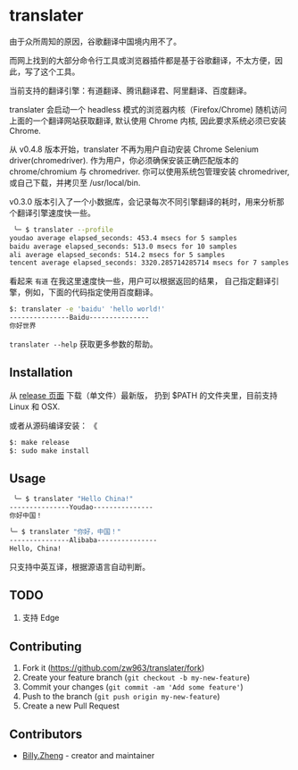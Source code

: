 # translater

由于众所周知的原因，谷歌翻译中国境内用不了。

而网上找到的大部分命令行工具或浏览器插件都是基于谷歌翻译，不太方便，因此，写了这个工具。

当前支持的翻译引擎：有道翻译、腾讯翻译君、阿里翻译、百度翻译。

translater 会启动一个 headless 模式的浏览器内核（Firefox/Chrome) 随机访问上面的一个翻译网站获取翻译, 
默认使用 Chrome 内核, 因此要求系统必须已安装 Chrome.

从 v0.4.8 版本开始，translater 不再为用户自动安装 Chrome Selenium driver(chromedriver).
作为用户，你必须确保安装正确匹配版本的 chrome/chromium 与 chromedriver.
你可以使用系统包管理安装 chromedriver, 或自己下载，并拷贝至 /usr/local/bin.

v0.3.0 版本引入了一个小数据库，会记录每次不同引擎翻译的耗时，用来分析那个翻译引擎速度快一些。

```sh
 ╰─ $ translater --profile
youdao average elapsed_seconds: 453.4 msecs for 5 samples
baidu average elapsed_seconds: 513.0 msecs for 10 samples
ali average elapsed_seconds: 514.2 msecs for 5 samples
tencent average elapsed_seconds: 3320.285714285714 msecs for 7 samples
```

看起来 `有道` 在我这里速度快一些，用户可以根据返回的结果，
自己指定翻译引擎，例如，下面的代码指定使用百度翻译。

```sh
$: translater -e 'baidu' 'hello world!'
---------------Baidu---------------
你好世界
```

`translater --help` 获取更多参数的帮助。

## Installation

从 [release 页面](https://github.com/crystal-china/translater/releases) 下载（单文件）最新版，
扔到 $PATH 的文件夹里，目前支持 Linux 和 OSX.

或者从源码编译安装：
《
```sh
$: make release
$: sudo make install
```

## Usage

```sh
 ╰─ $ translater "Hello China!"
---------------Youdao--------------- 
你好中国！

╰─ $ translater "你好，中国！"
---------------Alibaba--------------- 
Hello, China!
```

只支持中英互译，根据源语言自动判断。

## TODO

1. 支持 Edge

## Contributing

1. Fork it (<https://github.com/zw963/translater/fork>)
2. Create your feature branch (`git checkout -b my-new-feature`)
3. Commit your changes (`git commit -am 'Add some feature'`)
4. Push to the branch (`git push origin my-new-feature`)
5. Create a new Pull Request

## Contributors

- [Billy.Zheng](https://github.com/zw963) - creator and maintainer
